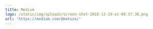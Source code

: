```yaml
---
title: Medium
logo: /static/img/uploads/screen-shot-2018-12-19-at-09.37.38.png
url: 'https://medium.com/@matuzo/'
---
```


